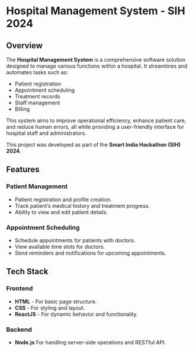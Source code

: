 <h1>Hospital Management System - SIH 2024</h1>

<h2>Overview</h2>
<p>The <strong>Hospital Management System</strong> is a comprehensive software solution designed to manage various functions within a hospital. It streamlines and automates tasks such as:</p>
<ul>
  <li>Patient registration</li>
  <li>Appointment scheduling</li>
  <li>Treatment records</li>
  <li>Staff management</li>
  <li>Billing</li>
</ul>
<p>This system aims to improve operational efficiency, enhance patient care, and reduce human errors, all while providing a user-friendly interface for hospital staff and administrators.</p>
<p>This project was developed as part of the <strong>Smart India Hackathon (SIH) 2024</strong>.</p>

<h2>Features</h2>
<h3>Patient Management</h3>
<ul>
  <li>Patient registration and profile creation.</li>
  <li>Track patient’s medical history and treatment progress.</li>
  <li>Ability to view and edit patient details.</li>
</ul>

<h3>Appointment Scheduling</h3>
<ul>
  <li>Schedule appointments for patients with doctors.</li>
  <li>View available time slots for doctors.</li>
  <li>Send reminders and notifications for upcoming appointments.</li>
</ul>

<h2>Tech Stack</h2>
<h3>Frontend</h3>
<ul>
  <li><strong>HTML</strong> - For basic page structure.</li>
  <li><strong>CSS</strong> - For styling and layout.</li>
  <li><strong>ReactJS</strong> - For dynamic behavior and functionality.</li>
</ul>

<h3>Backend</h3>
<ul>
  <li><strong>Node.js</strong> For handling server-side operations and RESTful API.</li>
</ul>
